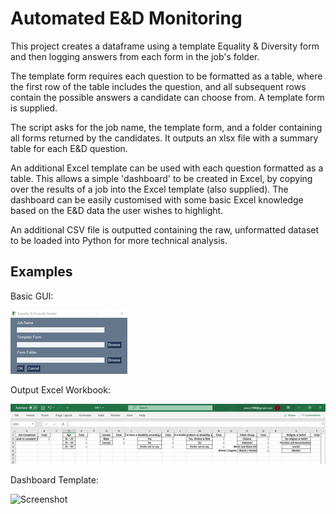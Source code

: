 # Automated E&D Monitoring

This project creates a dataframe using a template Equality & Diversity form and then logging answers from each form in the job's folder.

The template form requires each question to be formatted as a table, where the first row of the table includes the question, and all subsequent rows contain the possible answers a candidate can choose from. A template form is supplied.

The script asks for the job name, the template form, and a folder containing all forms returned by the candidates. It outputs an xlsx file with a summary table for each E&D question. 

An additional Excel template can be used with each question formatted as a table. This allows a simple 'dashboard' to be created in Excel, by copying over the results of a job into the Excel template (also supplied). The dashboard can be easily customised with some basic Excel knowledge based on the E&D data the user wishes to highlight. 

An additional CSV file is outputted containing the raw, unformatted dataset to be loaded into Python for more technical analysis.

## Examples

Basic GUI:


![Screenshot](Screenshots/GUI.png)

Output Excel Workbook:

![Screenshot](Screenshots/Workbook.png)

Dashboard Template:

![Screenshot](Screenshots/DashboardTemplate.png)


